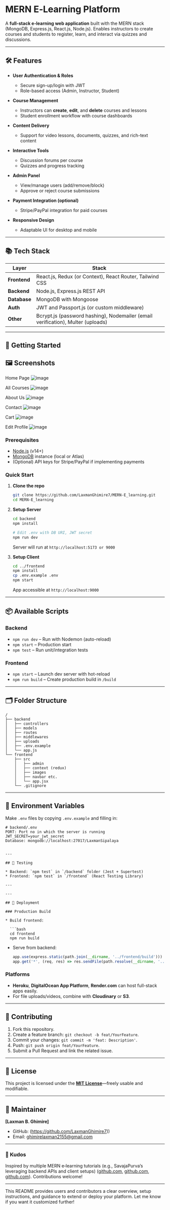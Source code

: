 
# MERN E‑Learning Platform

A **full-stack e‑learning web application** built with the MERN stack (MongoDB, Express.js, React.js, Node.js). Enables instructors to create courses and students to register, learn, and interact via quizzes and discussions.

---

## 🛠️ Features

* **User Authentication & Roles**

  * Secure sign-up/login with JWT
  * Role-based access (Admin, Instructor, Student)

* **Course Management**

  * Instructors can **create**, **edit**, and **delete** courses and lessons
  * Student enrollment workflow with course dashboards

* **Content Delivery**

  * Support for video lessons, documents, quizzes, and rich-text content

* **Interactive Tools**

  * Discussion forums per course
  * Quizzes and progress tracking

* **Admin Panel**

  * View/manage users (add/remove/block)
  * Approve or reject course submissions

* **Payment Integration (optional)**

  * Stripe/PayPal integration for paid courses

* **Responsive Design**

  * Adaptable UI for desktop and mobile

---

## 📚 Tech Stack

| Layer        | Stack                                                                                           |
| ------------ | ----------------------------------------------------------------------------------------------- |
| **Frontend** | React.js, Redux (or Context), React Router, Tailwind CSS |
| **Backend**  | Node.js, Express.js REST API                                                                    |
| **Database** | MongoDB with Mongoose                                                                           |
| **Auth**     | JWT and Passport.js (or custom middleware)                                                      |
| **Other**    | Bcrypt.js (password hashing), Nodemailer (email verification), Multer (uploads)                 |

---

## 🚀 Getting Started

## 🖼️ Screenshots

Home Page
![image](https://github.com/user-attachments/assets/3036f302-8993-41e5-b499-07ac9517554a)

All Courses
![image](https://github.com/user-attachments/assets/9885bd11-76d7-4068-8343-cc4aea10a8ba)

About Us
![image](https://github.com/user-attachments/assets/7799f3d3-556e-41e8-aae8-808af66078c0)

Contact
![image](https://github.com/user-attachments/assets/0a84eef4-b3b9-4b10-b2a4-226b84a89eb6)

Cart
![image](https://github.com/user-attachments/assets/508163c7-0941-412b-9ed2-c55d62defa54)

Edit Profile
![image](https://github.com/user-attachments/assets/4916ea4d-2fb6-4d22-b066-f404b7bb0111)


### Prerequisites

* [Node.js](https://nodejs.org) (v14+)
* [MongoDB](https://www.mongodb.com/) instance (local or Atlas)
* (Optional) API keys for Stripe/PayPal if implementing payments

### Quick Start

1. **Clone the repo**

   ```bash
   git clone https://github.com/LaxmanGhimire7/MERN-E_learning.git
   cd MERN-E_learning
   ```

2. **Setup Server**

   ```bash
   cd backend
   npm install
   
   # Edit .env with DB URI, JWT secret
   npm run dev
   ```

   Server will run at `http://localhost:5173 or 9000`

3. **Setup Client**

   ```bash
   cd ../frontend
   npm install
   cp .env.example .env
   npm start
   ```

   App accessible at `http://localhost:9000`

---

## 📦 Available Scripts

### Backend

* `npm run dev` – Run with Nodemon (auto-reload)
* `npm start` – Production start
* `npm test` – Run unit/integration tests

### Frontend

* `npm start` – Launch dev server with hot-reload
* `npm run build` – Create production build in `/build`

---

## 🗂️ Folder Structure

```
/
├── backend
│   ├── controllers
│   ├── models
│   ├── routes
│   ├── middlewares
│   ├── uploads
│   ├── .env.example
│   └── app.js
└── frontend
    ├── src
    │   ├── admin
    │   ├── context (redux)
    │   ├── images
    │   ├── navbar etc.
    │   └── app.jsx
    └── .gitignore
```

---

## 🔧 Environment Variables

Make `.env` files by copying `.env.example` and filling in:

```env
# backend/.env
PORT: Port no in which the server is running
JWT_SECRET=your_jwt_secret
Database: mongodb://localhost:27017/LaxmanSipalaya


---

## 🧪 Testing

* Backend: `npm test` in `/backend` folder (Jest + Supertest)
* Frontend: `npm test` in `/frontend` (React Testing Library)

---

---

## 🚢 Deployment

### Production Build

* Build frontend:

  ```bash
  cd frontend
  npm run build
  ```
* Serve from backend:

  ```javascript
  app.use(express.static(path.join(__dirname, '../frontend/build')))
  app.get('*', (req, res) => res.sendFile(path.resolve(__dirname, '../frontend/build', 'index.html')))
  ```

### Platforms

* **Heroku**, **DigitalOcean App Platform**, **Render.com** can host full-stack apps easily.
* For file uploads/videos, combine with **Cloudinary** or **S3**.

---

## 🤝 Contributing

1. Fork this repository.
2. Create a feature branch: `git checkout -b feat/YourFeature`.
3. Commit your changes: `git commit -m 'feat: Description'`.
4. Push: `git push origin feat/YourFeature`.
5. Submit a Pull Request and link the related issue.

---

## 📄 License

This project is licensed under the **[MIT License](LICENSE)**—freely usable and modifiable.

---

## 👤 Maintainer

**\[Laxman B. Ghimire]** 

* GitHub: (https://github.com/LaxmanGhimire7))
* Email: [ghimirelaxman2155@gmail.com](mailto:ghimirelaxman2155@gmail.com)

---

### 🎉 Kudos

Inspired by multiple MERN e‑learning tutorials (e.g., SavajaPurva’s leveraging backend APIs and client setups) ([github.com][1], [github.com][2], [github.com][3]). Contributions welcome!

---

This README provides users and contributors a clear overview, setup instructions, and guidance to extend or deploy your platform. Let me know if you want it customized further!

[1]: https://github.com/savajapurva/E-Learning-MERN?utm_source=chatgpt.com "savajapurva/E-Learning-MERN - GitHub"
[2]: https://github.com/Sai-Chakradhar-Mahendrakar/Elearning-Platform-Using-MERN?utm_source=chatgpt.com "Sai-Chakradhar-Mahendrakar/Elearning-Platform-Using-MERN"
[3]: https://github.com/topics/mern?utm_source=chatgpt.com "mern · GitHub Topics"
